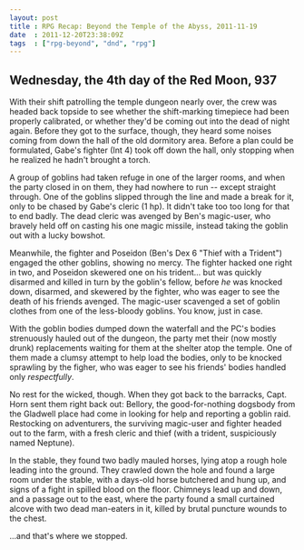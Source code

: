 ```yaml
---
layout: post
title : RPG Recap: Beyond the Temple of the Abyss, 2011-11-19
date  : 2011-12-20T23:38:09Z
tags  : ["rpg-beyond", "dnd", "rpg"]
---
```

## Wednesday, the 4th day of the Red Moon, 937

With their shift patrolling the temple dungeon nearly over, the crew was headed
back topside to see whether the shift-marking timepiece had been properly
calibrated, or whether they'd be coming out into the dead of night again.
Before they got to the surface, though, they heard some noises coming from down
the hall of the old dormitory area.  Before a plan could be formulated, Gabe's
fighter (Int 4) took off down the hall, only stopping when he realized he
hadn't brought a torch.

A group of goblins had taken refuge in one of the larger rooms, and when the
party closed in on them, they had nowhere to run -- except straight through.
One of the goblins slipped through the line and made a break for it, only to be
chased by Gabe's cleric (1 hp).  It didn't take too too long for that to end
badly.  The dead cleric was avenged by Ben's magic-user, who bravely held off
on casting his one magic missile, instead taking the goblin out with a lucky
bowshot.

Meanwhile, the fighter and Poseidon (Ben's Dex 6 "Thief with a Trident")
engaged the other goblins, showing no mercy.  The fighter hacked one right in
two, and Poseidon skewered one on his trident... but was quickly disarmed and
killed in turn by the goblin's fellow, before *he* was knocked down, disarmed,
and skewered by the fighter, who was eager to see the death of his friends
avenged.  The magic-user scavenged a set of goblin clothes from one of the
less-bloody goblins.  You know, just in case.

With the goblin bodies dumped down the waterfall and the PC's bodies
strenuously hauled out of the dungeon, the party met their (now mostly drunk)
replacements waiting for them at the shelter atop the temple.  One of them made
a clumsy attempt to help load the bodies, only to be knocked sprawling by the
figher, who was eager to see his friends' bodies handled only *respectfully*.

No rest for the wicked, though.  When they got back to the barracks, Capt. Horn
sent them right back out:  Bellory, the good-for-nothing dogsbody from the
Gladwell place had come in looking for help and reporting a goblin raid.
Restocking on adventurers, the surviving magic-user and fighter headed out to
the farm, with a fresh cleric and thief (with a trident, suspiciously named
Neptune).

In the stable, they found two badly mauled horses, lying atop a rough hole
leading into the ground.  They crawled down the hole and found a large room
under the stable, with a days-old horse butchered and hung up, and signs of a
fight in spilled blood on the floor.  Chimneys lead up and down, and a passage
out to the east, where the party found a small curtained alcove with two dead
man-eaters in it, killed by brutal puncture wounds to the chest.

...and that's where we stopped.

